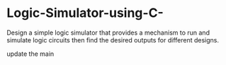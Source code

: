# Logic-Simulator-using-C-
Design a simple logic simulator that provides a mechanism to run and simulate logic circuits then find the desired outputs for different designs.

update the main
